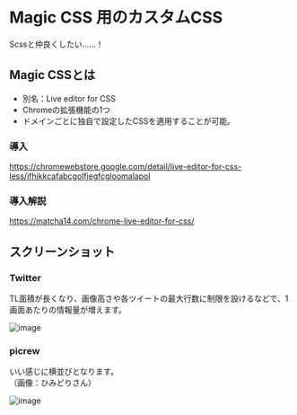 # Magic CSS 用のカスタムCSS

Scssと仲良くしたい……！

## Magic CSSとは
- 別名：Live editor for CSS
- Chromeの拡張機能の1つ
- ドメインごとに独自で設定したCSSを適用することが可能。

### 導入

https://chromewebstore.google.com/detail/live-editor-for-css-less/ifhikkcafabcgolfjegfcgloomalapol

### 導入解説

https://matcha14.com/chrome-live-editor-for-css/

## スクリーンショット

### Twitter

TL面積が長くなり、画像高さや各ツイートの最大行数に制限を設けるなどで、1画面あたりの情報量が増えます。

![image](https://github.com/Tsut-ps/magic-css/assets/73014392/e938450e-f2f1-45db-acb3-0f6e0c43d40a)

### picrew

いい感じに横並びとなります。  
（画像：ひみどりさん）

![image](https://github.com/Tsut-ps/magic-css/assets/73014392/0e645a7e-5312-4008-9aa3-9750ecf08f6d)
